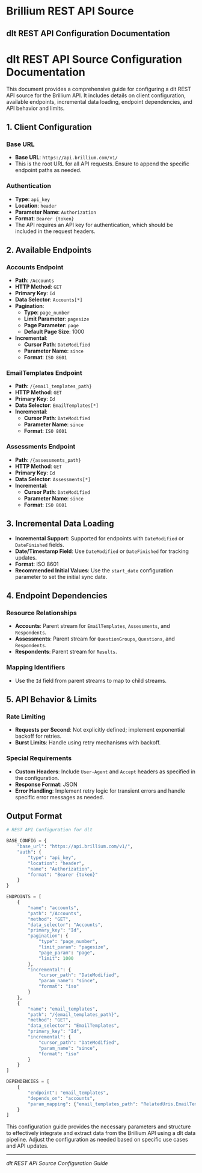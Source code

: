 # Brillium REST API Source

## dlt REST API Configuration Documentation

# dlt REST API Source Configuration Documentation

This document provides a comprehensive guide for configuring a dlt REST API source for the Brillium API. It includes details on client configuration, available endpoints, incremental data loading, endpoint dependencies, and API behavior and limits.

## 1. Client Configuration

### Base URL
- **Base URL**: `https://api.brillium.com/v1/`
- This is the root URL for all API requests. Ensure to append the specific endpoint paths as needed.

### Authentication
- **Type**: `api_key`
- **Location**: `header`
- **Parameter Name**: `Authorization`
- **Format**: `Bearer {token}`
- The API requires an API key for authentication, which should be included in the request headers.

## 2. Available Endpoints

### Accounts Endpoint
- **Path**: `/Accounts`
- **HTTP Method**: `GET`
- **Primary Key**: `Id`
- **Data Selector**: `Accounts[*]`
- **Pagination**: 
  - **Type**: `page_number`
  - **Limit Parameter**: `pagesize`
  - **Page Parameter**: `page`
  - **Default Page Size**: 1000
- **Incremental**: 
  - **Cursor Path**: `DateModified`
  - **Parameter Name**: `since`
  - **Format**: `ISO 8601`

### EmailTemplates Endpoint
- **Path**: `/{email_templates_path}`
- **HTTP Method**: `GET`
- **Primary Key**: `Id`
- **Data Selector**: `EmailTemplates[*]`
- **Incremental**: 
  - **Cursor Path**: `DateModified`
  - **Parameter Name**: `since`
  - **Format**: `ISO 8601`

### Assessments Endpoint
- **Path**: `/{assessments_path}`
- **HTTP Method**: `GET`
- **Primary Key**: `Id`
- **Data Selector**: `Assessments[*]`
- **Incremental**: 
  - **Cursor Path**: `DateModified`
  - **Parameter Name**: `since`
  - **Format**: `ISO 8601`

## 3. Incremental Data Loading

- **Incremental Support**: Supported for endpoints with `DateModified` or `DateFinished` fields.
- **Date/Timestamp Field**: Use `DateModified` or `DateFinished` for tracking updates.
- **Format**: ISO 8601
- **Recommended Initial Values**: Use the `start_date` configuration parameter to set the initial sync date.

## 4. Endpoint Dependencies

### Resource Relationships
- **Accounts**: Parent stream for `EmailTemplates`, `Assessments`, and `Respondents`.
- **Assessments**: Parent stream for `QuestionGroups`, `Questions`, and `Respondents`.
- **Respondents**: Parent stream for `Results`.

### Mapping Identifiers
- Use the `Id` field from parent streams to map to child streams.

## 5. API Behavior & Limits

### Rate Limiting
- **Requests per Second**: Not explicitly defined; implement exponential backoff for retries.
- **Burst Limits**: Handle using retry mechanisms with backoff.

### Special Requirements
- **Custom Headers**: Include `User-Agent` and `Accept` headers as specified in the configuration.
- **Response Format**: JSON
- **Error Handling**: Implement retry logic for transient errors and handle specific error messages as needed.

## Output Format

```python
# REST API Configuration for dlt

BASE_CONFIG = {
    "base_url": "https://api.brillium.com/v1/",
    "auth": {
        "type": "api_key",
        "location": "header",
        "name": "Authorization",
        "format": "Bearer {token}"
    }
}

ENDPOINTS = [
    {
        "name": "accounts",
        "path": "/Accounts",
        "method": "GET",
        "data_selector": "Accounts",
        "primary_key": "Id",
        "pagination": {
            "type": "page_number",
            "limit_param": "pagesize",
            "page_param": "page",
            "limit": 1000
        },
        "incremental": {
            "cursor_path": "DateModified",
            "param_name": "since",
            "format": "iso"
        }
    },
    {
        "name": "email_templates",
        "path": "/{email_templates_path}",
        "method": "GET",
        "data_selector": "EmailTemplates",
        "primary_key": "Id",
        "incremental": {
            "cursor_path": "DateModified",
            "param_name": "since",
            "format": "iso"
        }
    }
]

DEPENDENCIES = [
    {
        "endpoint": "email_templates", 
        "depends_on": "accounts",
        "param_mapping": {"email_templates_path": "RelatedUris.EmailTemplates"}
    }
]
```

This configuration guide provides the necessary parameters and structure to effectively integrate and extract data from the Brillium API using a dlt data pipeline. Adjust the configuration as needed based on specific use cases and API updates.

---
*dlt REST API Source Configuration Guide*